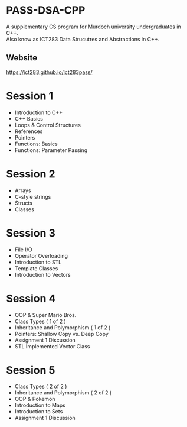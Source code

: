# PASS-DSA-CPP
A supplementary CS program for Murdoch university undergraduates in C++.  
Also know as ICT283 Data Strucutres and Abstractions in C++. 

## Website 
https://ict283.github.io/ict283pass/

# Session 1
- Introduction to C++
- C++ Basics
- Loops & Control Structures
- References
- Pointers
- Functions: Basics
- Functions: Parameter Passing

# Session 2
- Arrays
- C-style strings
- Structs
- Classes

# Session 3
- File I/O
- Operator Overloading
- Introduction to STL
- Template Classes
- Introduction to Vectors

# Session 4
- OOP & Super Mario Bros.
- Class Types ( 1 of 2 )
- Inheritance and Polymorphism ( 1 of 2 )
- Pointers: Shallow Copy vs. Deep Copy
- Assignment 1 Discussion
- STL Implemented Vector Class

# Session 5
- Class Types ( 2 of 2 )
- Inheritance and Polymorphism ( 2 of 2 )
- OOP & Pokemon
- Introduction to Maps
- Introduction to Sets
- Assignment 1 Discussion
